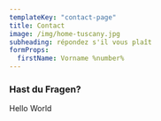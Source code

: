 ```yaml
---
templateKey: "contact-page"
title: Contact
image: /img/home-tuscany.jpg
subheading: répondez s'il vous plaît
formProps:
  firstName: Vorname %number%
---
```


### Hast du Fragen?

Hello World

